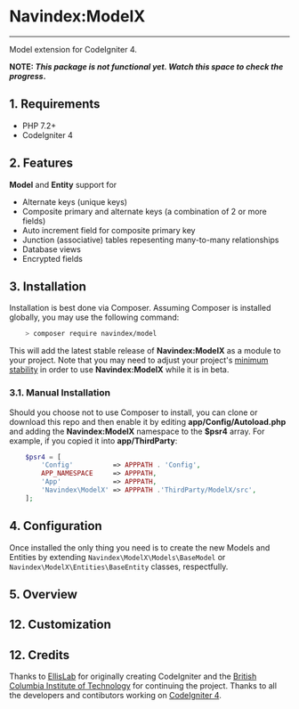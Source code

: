 # Navindex:ModelX

***

Model extension for CodeIgniter 4.

**NOTE: *This package is not functional yet. Watch this space to check the progress*.**

## 1. Requirements

- PHP 7.2+
- CodeIgniter 4

## 2. Features

**Model** and **Entity** support for

- Alternate keys (unique keys)
- Composite primary and alternate keys (a combination of 2 or more fields)
- Auto increment field for composite primary key
- Junction (associative) tables repesenting many-to-many relationships
- Database views
- Encrypted fields

## 3. Installation

Installation is best done via Composer. Assuming Composer is installed globally, you may use the following command:

```bash
    > composer require navindex/model
```

This will add the latest stable release of **Navindex:ModelX** as a module to your project. Note that you may need to adjust your project's [minimum stability](http://webtips.krajee.com/setting-composer-minimum-stability-application/) in order to use **Navindex:ModelX** while it is in beta.

### 3.1. Manual Installation

Should you choose not to use Composer to install, you can clone or download this repo and then enable it by editing **app/Config/Autoload.php** and adding the **Navindex:ModelX** namespace to the **$psr4** array. For example, if you copied it into **app/ThirdParty**:

```php
    $psr4 = [
        'Config'          => APPPATH . 'Config',
        APP_NAMESPACE     => APPPATH,
        'App'             => APPPATH,
        'Navindex\ModelX' => APPPATH .'ThirdParty/ModelX/src',
    ];
```

## 4. Configuration

Once installed the only thing you need is to create the new Models and Entities by extending `Navindex\ModelX\Models\BaseModel` or `Navindex\ModelX\Entities\BaseEntity` classes, respectfully.

## 5. Overview

## 12. Customization

## 12. Credits

Thanks to [EllisLab](https://ellislab.com) for originally creating CodeIgniter and the [British Columbia Institute of Technology](https://bcit.ca/) for continuing the project. Thanks to all the developers and contibutors working on [CodeIgniter 4](https://github.com/bcit-ci/CodeIgniter4).
